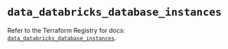 # `data_databricks_database_instances`

Refer to the Terraform Registry for docs: [`data_databricks_database_instances`](https://registry.terraform.io/providers/databricks/databricks/1.84.0/docs/data-sources/database_instances).
